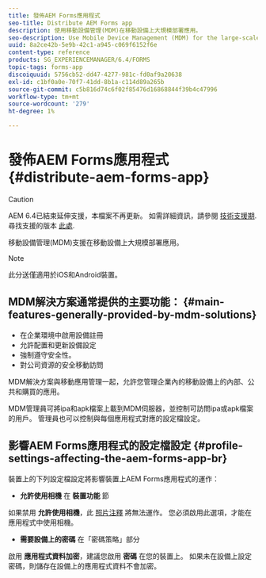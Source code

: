```yaml
---
title: 發佈AEM Forms應用程式
seo-title: Distribute AEM Forms app
description: 使用移動設備管理(MDM)在移動設備上大規模部署應用。
seo-description: Use Mobile Device Management (MDM) for the large-scale deployment of apps on mobile devices.
uuid: 8a2ce42b-5e9b-42c1-a945-c069f6152f6e
content-type: reference
products: SG_EXPERIENCEMANAGER/6.4/FORMS
topic-tags: forms-app
discoiquuid: 5756cb52-dd47-4277-981c-fd0af9a20638
exl-id: c1bf0a0e-70f7-41dd-8b1a-c114d89a265b
source-git-commit: c5b816d74c6f02f85476d16868844f39b4c47996
workflow-type: tm+mt
source-wordcount: '279'
ht-degree: 1%

---
```


# 發佈AEM Forms應用程式 {#distribute-aem-forms-app}

>[!CAUTION]
>
>AEM 6.4已結束延伸支援，本檔案不再更新。 如需詳細資訊，請參閱 [技術支援期](https://helpx.adobe.com//tw/support/programs/eol-matrix.html). 尋找支援的版本 [此處](https://experienceleague.adobe.com/docs/).

移動設備管理(MDM)支援在移動設備上大規模部署應用。

>[!NOTE]
>
>此分送僅適用於iOS和Android裝置。

## MDM解決方案通常提供的主要功能： {#main-features-generally-provided-by-mdm-solutions}

* 在企業環境中啟用設備註冊
* 允許配置和更新設備設定
* 強制遵守安全性。
* 對公司資源的安全移動訪問

MDM解決方案與移動應用管理一起，允許您管理企業內的移動設備上的內部、公共和購買的應用。

MDM管理員可將ipa和apk檔案上載到MDM伺服器，並控制可訪問ipa或apk檔案的用戶。 管理員也可以控制與每個應用程式對應的設定檔設定。

## 影響AEM Forms應用程式的設定檔設定 {#profile-settings-affecting-the-aem-forms-app-br}

裝置上的下列設定檔設定將影響裝置上AEM Forms應用程式的運作：

* **允許使用相機** 在 **裝置功能** 節

如果禁用 **允許使用相機**，此 [照片注釋](/help/forms/using/add-attachments.md) 將無法運作。 您必須啟用此選項，才能在應用程式中使用相機。

* **需要設備上的密碼** 在「密碼策略」部分

啟用 **應用程式資料加密**，建議您啟用 **密碼** 在您的裝置上。 如果未在設備上設定密碼，則儲存在設備上的應用程式資料不會加密。
